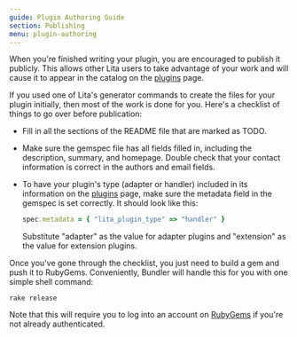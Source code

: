 ```yaml
---
guide: Plugin Authoring Guide
section: Publishing
menu: plugin-authoring
---
```


When you're finished writing your plugin, you are encouraged to publish it publicly. This allows other Lita users to take advantage of your work and will cause it to appear in the catalog on the [plugins](https://plugins.lita.io/) page.

If you used one of Lita's generator commands to create the files for your plugin initially, then most of the work is done for you. Here's a checklist of things to go over before publication:

*   Fill in all the sections of the README file that are marked as TODO.
*   Make sure the gemspec file has all fields filled in, including the description, summary, and homepage. Double check that your contact information is correct in the authors and email fields.
*   To have your plugin's type (adapter or handler) included in its information on the [plugins](https://plugins.lita.io/) page, make sure the metadata field in the gemspec is set correctly. It should look like this:

    ~~~ ruby
    spec.metadata = { "lita_plugin_type" => "handler" }
    ~~~

    Substitute "adapter" as the value for adapter plugins and "extension" as the value for extension plugins.

Once you've gone through the checklist, you just need to build a gem and push it to RubyGems. Conveniently, Bundler will handle this for you with one simple shell command:

~~~
rake release
~~~

Note that this will require you to log into an account on [RubyGems](https://rubygems.org/) if you're not already authenticated.
